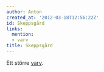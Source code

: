 ```yaml
---
author: Anton
created_at: '2012-03-18T12:56:22Z'
id: Skeppsgård
links:
  mention:
  - varv
title: Skeppsgård
---
```


Ett större [varv].

  [varv]: varv

